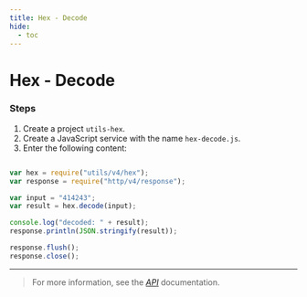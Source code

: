 ```yaml
---
title: Hex - Decode
hide:
  - toc
---
```


Hex - Decode
===


### Steps

1. Create a project `utils-hex`.
2. Create a JavaScript service with the name `hex-decode.js`.
3. Enter the following content:

```javascript

var hex = require("utils/v4/hex");
var response = require("http/v4/response");

var input = "414243";
var result = hex.decode(input);

console.log("decoded: " + result);
response.println(JSON.stringify(result));

response.flush();
response.close();

```

---

> For more information, see the *[API](../../api/)* documentation.
